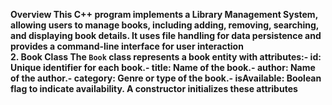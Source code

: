 <b> Overview<b>
 This C++ program implements a Library Management System, allowing users to manage books,
 including adding, removing, searching, and displaying book details. It uses file handling for data
 persistence and provides a command-line interface for user interaction
 <br>
 2. Book Class
 The `Book` class represents a book entity with attributes:- id: Unique identifier for each book.- title: Name of the book.- author: Name of the author.- category: Genre or type of the book.- isAvailable: Boolean flag to indicate availability.
 A constructor initializes these attributes
